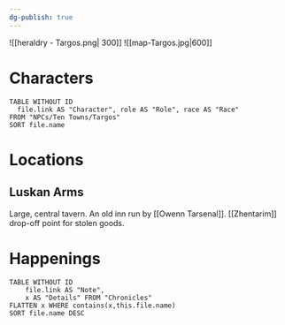 ```yaml
---
dg-publish: true
---
```

![[heraldry - Targos.png| 300]]
![[map-Targos.jpg|600]]
# Characters

```dataview 
TABLE WITHOUT ID
  file.link AS "Character", role AS "Role", race AS "Race"
FROM "NPCs/Ten Towns/Targos"
SORT file.name
```

# Locations
## Luskan Arms
Large, central tavern. An old inn run by [[Owenn Tarsenal]]. [[Zhentarim]] drop-off point for stolen goods.
# Happenings
```dataview
TABLE WITHOUT ID
	file.link AS "Note", 
	x AS "Details" FROM "Chronicles"
FLATTEN x WHERE contains(x,this.file.name) 
SORT file.name DESC
```
